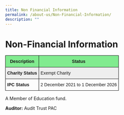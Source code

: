 ```yaml
---
title: Non Financial Information
permalink: /about-us/Non-Financial-Information/
description: ""
---
```

Non-Financial Information
=========================


<style type="text/css">
.tg  {border-collapse:collapse;border-spacing:0;}
.tg td{border-color:black;border-style:solid;border-width:1px;font-family:Arial, sans-serif;font-size:14px;
  overflow:hidden;padding:10px 5px;word-break:normal;}
.tg th{border-color:black;border-style:solid;border-width:1px;font-family:Arial, sans-serif;font-size:14px;
  font-weight:normal;overflow:hidden;padding:10px 5px;word-break:normal;}
.tg .tg-1wig{font-weight:bold;text-align:left;vertical-align:top}
.tg .tg-mzf5{background-color:#81EB8F;font-weight:bold;text-align:center;vertical-align:top}
.tg .tg-k9vs{background-color:#EEE;font-weight:bold;text-align:left;vertical-align:top}
.tg .tg-r5gp{background-color:#EEE;text-align:left;vertical-align:top}
.tg .tg-0lax{text-align:left;vertical-align:top}
</style>
<table class="tg">
<thead>
  <tr>
    <th class="tg-mzf5"><span style="font-weight:bolder">Description</span></th>
    <th class="tg-mzf5"><span style="font-weight:bolder">Status</span></th>
  </tr>
</thead>
<tbody>
  <tr>
    <td class="tg-k9vs"><span style="font-weight:bolder">Charity Status</span></td>
    <td class="tg-r5gp">Exempt Charity</td>
  </tr>
  <tr>
    <td class="tg-1wig"><span style="font-weight:bolder">IPC Status</span></td>
    <td class="tg-0lax">2 December 2021 to 1 December 2026</td>
  </tr>
</tbody>
</table>


A Member of Education fund.

<b>Auditor:</b> Audit Trust PAC